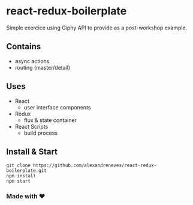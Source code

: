 # react-redux-boilerplate

Simple exercice using Giphy API to provide as a post-workshop example.

## Contains

+ async actions
+ routing (master/detail)

## Uses

+ React
  + user interface components
+ Redux
  + flux & state container
+ React Scripts
  + build process

## Install & Start 

```
git clone https://github.com/alexandreneves/react-redux-boilerplate.git
npm install
npm start
```

### Made with ♥
